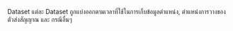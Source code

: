 Dataset แต่ละ Dataset ถูกแบ่งออกตามเวลาที่ใช้ในการเก็บข้อมูลตำแหน่ง, ตำแหน่งการวางของตัวส่งสัญญาณ และ กรณีอื่นๆ 
